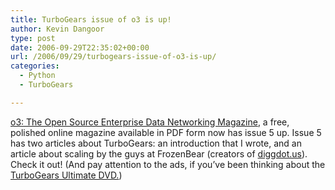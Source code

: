 ```yaml
---
title: TurboGears issue of o3 is up!
author: Kevin Dangoor
type: post
date: 2006-09-29T22:35:02+00:00
url: /2006/09/29/turbogears-issue-of-o3-is-up/
categories:
  - Python
  - TurboGears

---
```

[o3: The Open Source Enterprise Data Networking Magazine][1], a free, polished online magazine available in PDF form now has issue 5 up. Issue 5 has two articles about TurboGears: an introduction that I wrote, and an article about scaling by the guys at FrozenBear (creators of [diggdot.us][2]). Check it out! (And pay attention to the ads, if you&#8217;ve been thinking about the [TurboGears Ultimate DVD.][3])

 [1]: http://www.o3magazine.com/pastissues/issue5/
 [2]: http://diggdot.us
 [3]: http://www.turbogears.org/ultimate.html